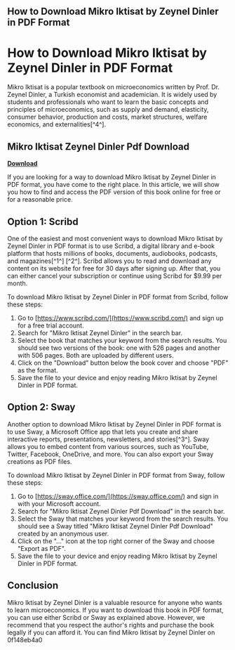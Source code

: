 ## How to Download Mikro Iktisat by Zeynel Dinler in PDF Format

  
# How to Download Mikro Iktisat by Zeynel Dinler in PDF Format
 
Mikro Iktisat is a popular textbook on microeconomics written by Prof. Dr. Zeynel Dinler, a Turkish economist and academician. It is widely used by students and professionals who want to learn the basic concepts and principles of microeconomics, such as supply and demand, elasticity, consumer behavior, production and costs, market structures, welfare economics, and externalities[^4^].
 
## Mikro Iktisat Zeynel Dinler Pdf Download


[**Download**](https://www.google.com/url?q=https%3A%2F%2Fshoxet.com%2F2tLwcg&sa=D&sntz=1&usg=AOvVaw0WLSPsEMo6xABnH25UHYu8)

 
If you are looking for a way to download Mikro Iktisat by Zeynel Dinler in PDF format, you have come to the right place. In this article, we will show you how to find and access the PDF version of this book online for free or for a reasonable price.
 
## Option 1: Scribd
 
One of the easiest and most convenient ways to download Mikro Iktisat by Zeynel Dinler in PDF format is to use Scribd, a digital library and e-book platform that hosts millions of books, documents, audiobooks, podcasts, and magazines[^1^] [^2^]. Scribd allows you to read and download any content on its website for free for 30 days after signing up. After that, you can either cancel your subscription or continue using Scribd for $9.99 per month.
 
To download Mikro Iktisat by Zeynel Dinler in PDF format from Scribd, follow these steps:
 
1. Go to [https://www.scribd.com/](https://www.scribd.com/) and sign up for a free trial account.
2. Search for "Mikro Iktisat Zeynel Dinler" in the search bar.
3. Select the book that matches your keyword from the search results. You should see two versions of the book: one with 526 pages and another with 506 pages. Both are uploaded by different users.
4. Click on the "Download" button below the book cover and choose "PDF" as the format.
5. Save the file to your device and enjoy reading Mikro Iktisat by Zeynel Dinler in PDF format.

## Option 2: Sway
 
Another option to download Mikro Iktisat by Zeynel Dinler in PDF format is to use Sway, a Microsoft Office app that lets you create and share interactive reports, presentations, newsletters, and stories[^3^]. Sway allows you to embed content from various sources, such as YouTube, Twitter, Facebook, OneDrive, and more. You can also export your Sway creations as PDF files.
 
To download Mikro Iktisat by Zeynel Dinler in PDF format from Sway, follow these steps:

1. Go to [https://sway.office.com/](https://sway.office.com/) and sign in with your Microsoft account.
2. Search for "Mikro Iktisat Zeynel Dinler Pdf Download" in the search bar.
3. Select the Sway that matches your keyword from the search results. You should see a Sway titled "Mikro Iktisat Zeynel Dinler Pdf Download" created by an anonymous user.
4. Click on the "..." icon at the top right corner of the Sway and choose "Export as PDF".
5. Save the file to your device and enjoy reading Mikro Iktisat by Zeynel Dinler in PDF format.

## Conclusion
 
Mikro Iktisat by Zeynel Dinler is a valuable resource for anyone who wants to learn microeconomics. If you want to download this book in PDF format, you can use either Scribd or Sway as explained above. However, we recommend that you respect the author's rights and purchase the book legally if you can afford it. You can find Mikro Iktisat by Zeynel Dinler on
 0f148eb4a0
